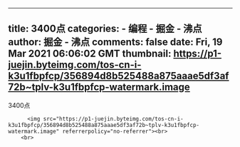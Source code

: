 
---
title: 3400点
categories: 
    - 编程
    - 掘金 - 沸点
author: 掘金 - 沸点
comments: false
date: Fri, 19 Mar 2021 06:06:02 GMT
thumbnail: https://p1-juejin.byteimg.com/tos-cn-i-k3u1fbpfcp/356894d8b525488a875aaae5df3af72b~tplv-k3u1fbpfcp-watermark.image
---

<div>   
3400点<br>
            
          <img src="https://p1-juejin.byteimg.com/tos-cn-i-k3u1fbpfcp/356894d8b525488a875aaae5df3af72b~tplv-k3u1fbpfcp-watermark.image" referrerpolicy="no-referrer"><br>
        <br>
          
</div>
            